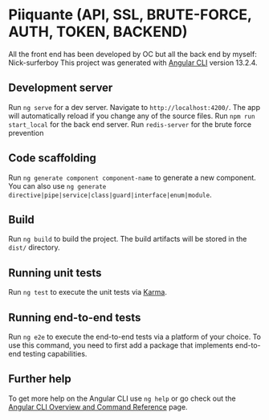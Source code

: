 # Piiquante (API, SSL, BRUTE-FORCE, AUTH, TOKEN, BACKEND)

All the front end has been developed by OC but all the back end by myself: Nick-surferboy
This project was generated with [Angular CLI](https://github.com/angular/angular-cli) version 13.2.4.

## Development server

Run `ng serve` for a dev server. Navigate to `http://localhost:4200/`. The app will automatically reload if you change any of the source files.
Run `npm run start_local` for the back end server.
Run `redis-server` for the brute force prevention

## Code scaffolding

Run `ng generate component component-name` to generate a new component. You can also use `ng generate directive|pipe|service|class|guard|interface|enum|module`.

## Build

Run `ng build` to build the project. The build artifacts will be stored in the `dist/` directory.

## Running unit tests

Run `ng test` to execute the unit tests via [Karma](https://karma-runner.github.io).

## Running end-to-end tests

Run `ng e2e` to execute the end-to-end tests via a platform of your choice. To use this command, you need to first add a package that implements end-to-end testing capabilities.

## Further help

To get more help on the Angular CLI use `ng help` or go check out the [Angular CLI Overview and Command Reference](https://angular.io/cli) page.
